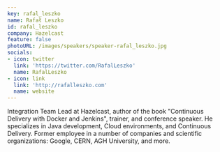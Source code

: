 ```yaml
---
key: rafal_leszko
name: Rafał Leszko
id: rafal_leszko
company: Hazelcast
feature: false
photoURL: /images/speakers/speaker-rafal_leszko.jpg
socials:
- icon: twitter
  link: 'https://twitter.com/RafalLeszko'
  name: RafalLeszko
- icon: link
  link: 'http://rafalleszko.com'
  name: website
---
```

Integration Team Lead at Hazelcast, author of the book "Continuous Delivery with Docker and Jenkins", trainer, and conference speaker. He specializes in Java development, Cloud environments, and Continuous Delivery. Former employee in a number of companies and scientific organizations: Google, CERN, AGH University, and more.
